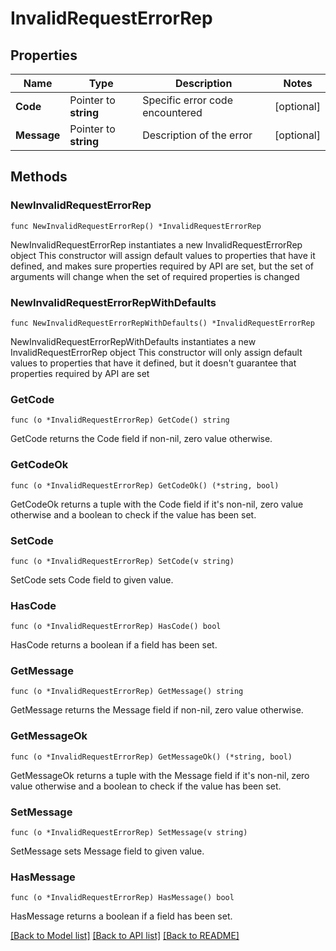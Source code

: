 # InvalidRequestErrorRep

## Properties

Name | Type | Description | Notes
------------ | ------------- | ------------- | -------------
**Code** | Pointer to **string** | Specific error code encountered | [optional] 
**Message** | Pointer to **string** | Description of the error | [optional] 

## Methods

### NewInvalidRequestErrorRep

`func NewInvalidRequestErrorRep() *InvalidRequestErrorRep`

NewInvalidRequestErrorRep instantiates a new InvalidRequestErrorRep object
This constructor will assign default values to properties that have it defined,
and makes sure properties required by API are set, but the set of arguments
will change when the set of required properties is changed

### NewInvalidRequestErrorRepWithDefaults

`func NewInvalidRequestErrorRepWithDefaults() *InvalidRequestErrorRep`

NewInvalidRequestErrorRepWithDefaults instantiates a new InvalidRequestErrorRep object
This constructor will only assign default values to properties that have it defined,
but it doesn't guarantee that properties required by API are set

### GetCode

`func (o *InvalidRequestErrorRep) GetCode() string`

GetCode returns the Code field if non-nil, zero value otherwise.

### GetCodeOk

`func (o *InvalidRequestErrorRep) GetCodeOk() (*string, bool)`

GetCodeOk returns a tuple with the Code field if it's non-nil, zero value otherwise
and a boolean to check if the value has been set.

### SetCode

`func (o *InvalidRequestErrorRep) SetCode(v string)`

SetCode sets Code field to given value.

### HasCode

`func (o *InvalidRequestErrorRep) HasCode() bool`

HasCode returns a boolean if a field has been set.

### GetMessage

`func (o *InvalidRequestErrorRep) GetMessage() string`

GetMessage returns the Message field if non-nil, zero value otherwise.

### GetMessageOk

`func (o *InvalidRequestErrorRep) GetMessageOk() (*string, bool)`

GetMessageOk returns a tuple with the Message field if it's non-nil, zero value otherwise
and a boolean to check if the value has been set.

### SetMessage

`func (o *InvalidRequestErrorRep) SetMessage(v string)`

SetMessage sets Message field to given value.

### HasMessage

`func (o *InvalidRequestErrorRep) HasMessage() bool`

HasMessage returns a boolean if a field has been set.


[[Back to Model list]](../README.md#documentation-for-models) [[Back to API list]](../README.md#documentation-for-api-endpoints) [[Back to README]](../README.md)


